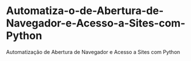 # Automatiza-o-de-Abertura-de-Navegador-e-Acesso-a-Sites-com-Python
Automatização de Abertura de Navegador e Acesso a Sites com Python

